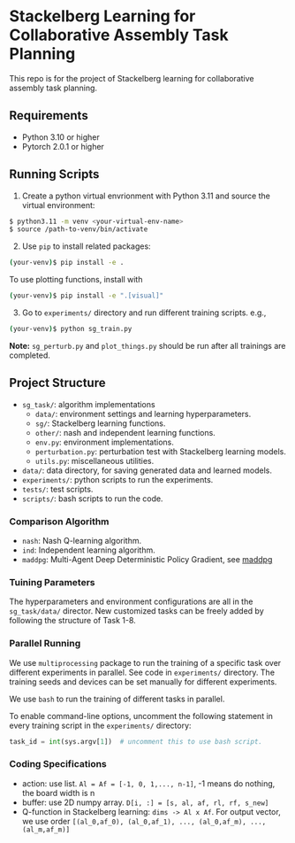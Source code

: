 # Stackelberg Learning for Collaborative Assembly Task Planning
This repo is for the project of Stackelberg learning for collaborative assembly task planning.


## Requirements
- Python 3.10 or higher
- Pytorch 2.0.1 or higher


## Running Scripts
1. Create a python virtual envrionment with Python 3.11 and source the virtual environment: 
```bash
$ python3.11 -m venv <your-virtual-env-name>
$ source /path-to-venv/bin/activate
```
2. Use `pip` to install related packages:
```bash
(your-venv)$ pip install -e .
```
To use plotting functions, install with 
```bash
(your-venv)$ pip install -e ".[visual]"
```
3. Go to `experiments/` directory and run different training scripts. e.g.,
```bash
(your-venv)$ python sg_train.py
```
**Note:** `sg_perturb.py` and `plot_things.py` should be run after all trainings are completed.


## Project Structure
- `sg_task/`: algorithm implementations
    - `data/`: environment settings and learning hyperparameters.
    - `sg/`: Stackelberg learning functions.
    - `other/`: nash and independent learning functions.
    - `env.py`: environment implementations.
    - `perturbation.py`: perturbation test with Stackelberg learning models.
    - `utils.py`: miscellaneous utilities.
- `data/`: data directory, for saving generated data and learned models.
- `experiments/`: python scripts to run the experiments.
- `tests/`: test scripts.
- `scripts/`: bash scripts to run the code.


### Comparison Algorithm
- `nash`: Nash Q-learning algorithm.
- `ind`: Independent learning algorithm.
- `maddpg`: Multi-Agent Deep Deterministic Policy Gradient, see [maddpg](https://github.com/openai/maddpg)


### Tuining Parameters
The hyperparameters and environment configurations are all in the `sg_task/data/` director. New customized tasks can be freely added by following the structure of Task 1-8.


### Parallel Running
We use `multiprocessing` package to run the training of a specific task over different experiments in parallel. See code in `experiments/` directory. The training seeds and devices can be set manually for different experiments.

We use `bash` to run the training of different tasks in parallel. 

To enable command-line options, uncomment the following statement in every training script in the `experiments/` directory:
```python
task_id = int(sys.argv[1])  # uncomment this to use bash script.
```

### Coding Specifications
- action: use list. `Al = Af = [-1, 0, 1,..., n-1]`, -1 means do nothing, the board width is n
- buffer: use 2D numpy array. `D[i, :] = [s, al, af, rl, rf, s_new]`
- Q-function in Stackelberg learning: `dims -> Al x Af`. For output vector, we use order `[(al_0,af_0), (al_0,af_1), ..., (al_0,af_m), ..., (al_m,af_m)]`
